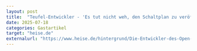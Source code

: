 ```yaml
---
layout: post
title:  "Teufel-Entwickler - 'Es tut nicht weh, den Schaltplan zu veröffentlichen'"
date: 2025-07-18
categories: Gastartikel
target: "heise.de"
externalurl: "https://www.heise.de/hintergrund/Die-Entwickler-des-Open-Source-Lautsprechers-Teufel-Mynd-im-Interview-10490607.html"
---
```

